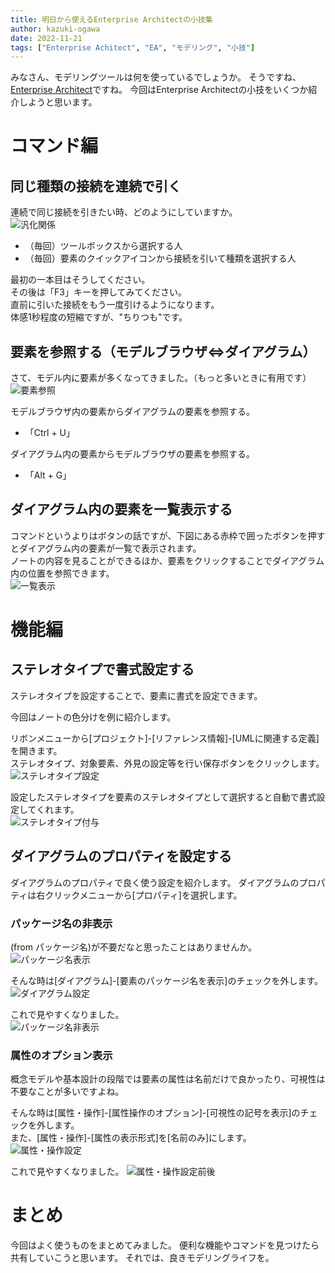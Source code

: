 ```yaml
---
title: 明日から使えるEnterprise Architectの小技集
author: kazuki-ogawa
date: 2022-11-21
tags: ["Enterprise Achitect", "EA", "モデリング", "小技"]
---
```


みなさん、モデリングツールは何を使っているでしょうか。
そうですね、[Enterprise Architect](https://www.sparxsystems.jp/products/EA/ea.htm)ですね。
今回はEnterprise Architectの小技をいくつか紹介しようと思います。


# コマンド編

## 同じ種類の接続を連続で引く

連続で同じ接続を引きたい時、どのようにしていますか。  
![汎化関係](/img/blogs/2022/1121_ea-tips-1.png)  

* （毎回）ツールボックスから選択する人
* （毎回）要素のクイックアイコンから接続を引いて種類を選択する人

最初の一本目はそうしてください。  
その後は「F3」キーを押してみてください。  
直前に引いた接続をもう一度引けるようになります。  
体感1秒程度の短縮ですが、"ちりつも"です。  

## 要素を参照する（モデルブラウザ⇔ダイアグラム）

さて、モデル内に要素が多くなってきました。（もっと多いときに有用です）  
![要素参照](/img/blogs/2022/1121_ea-tips-2.png)  

モデルブラウザ内の要素からダイアグラムの要素を参照する。  
* 「Ctrl + U」  

ダイアグラム内の要素からモデルブラウザの要素を参照する。  
* 「Alt + G」

## ダイアグラム内の要素を一覧表示する
コマンドというよりはボタンの話ですが、下図にある赤枠で囲ったボタンを押すとダイアグラム内の要素が一覧で表示されます。  
ノートの内容を見ることができるほか、要素をクリックすることでダイアグラム内の位置を参照できます。  
![一覧表示](/img/blogs/2022/1121_ea-tips-3.png)  


# 機能編

## ステレオタイプで書式設定する
ステレオタイプを設定することで、要素に書式を設定できます。  

今回はノートの色分けを例に紹介します。  

リボンメニューから[プロジェクト]-[リファレンス情報]-[UMLに関連する定義]を開きます。  
ステレオタイプ、対象要素、外見の設定等を行い保存ボタンをクリックします。  
![ステレオタイプ設定](/img/blogs/2022/1121_ea-tips-4.png)  
  
設定したステレオタイプを要素のステレオタイプとして選択すると自動で書式設定してくれます。  
![ステレオタイプ付与](/img/blogs/2022/1121_ea-tips-5.png)  


## ダイアグラムのプロパティを設定する
ダイアグラムのプロパティで良く使う設定を紹介します。
ダイアグラムのプロパティは右クリックメニューから[プロパティ]を選択します。

### パッケージ名の非表示
(from パッケージ名)が不要だなと思ったことはありませんか。  
![パッケージ名表示](/img/blogs/2022/1121_ea-tips-6.png)  


そんな時は[ダイアグラム]-[要素のパッケージ名を表示]のチェックを外します。  
![ダイアグラム設定](/img/blogs/2022/1121_ea-tips-7.png)  

これで見やすくなりました。   
![パッケージ名非表示](/img/blogs/2022/1121_ea-tips-8.png)  

### 属性のオプション表示
概念モデルや基本設計の段階では要素の属性は名前だけで良かったり、可視性は不要なことが多いですよね。  

そんな時は[属性・操作]-[属性操作のオプション]-[可視性の記号を表示]のチェックを外します。  
また、[属性・操作]-[属性の表示形式]を[名前のみ]にします。  
![属性・操作設定](/img/blogs/2022/1121_ea-tips-9.png)  

これで見やすくなりました。
![属性・操作設定前後](/img/blogs/2022/1121_ea-tips-10.png)  


# まとめ
今回はよく使うものをまとめてみました。
便利な機能やコマンドを見つけたら共有していこうと思います。
それでは、良きモデリングライフを。